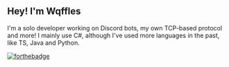 ## Hey! I'm Wqffles
I'm a solo developer working on Discord bots, my own TCP-based protocol and more!
I mainly use C#, although I've used more languages in the past, like TS, Java and Python.

[![forthebadge](https://forthebadge.com/images/badges/made-with-c-sharp.svg)](https://forthebadge.com)
